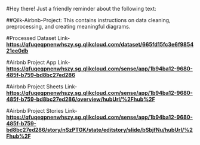 #Hey there! Just a friendly reminder about the following text: 

##Qilk-Airbnb-Project: This contains instructions on data cleaning, preprocessing, and creating meaningful diagrams.

#Processed Dataset Link-  **https://qfuqeqpnenwhszy.sg.qlikcloud.com/dataset/665fd15fc3e6f985421ee0db**

#Airbnb Project App Link- **https://qfuqeqpnenwhszy.sg.qlikcloud.com/sense/app/1b94ba12-9680-485f-b759-bd8bc27ed286**

#Airbnb Project Sheets Link- **https://qfuqeqpnenwhszy.sg.qlikcloud.com/sense/app/1b94ba12-9680-485f-b759-bd8bc27ed286/overview/hubUrl/%2Fhub%2F**

#Airbnb Project Stories Link- **https://qfuqeqpnenwhszy.sg.qlikcloud.com/sense/app/1b94ba12-9680-485f-b759-bd8bc27ed286/story/nSzPTGK/state/editstory/slide/bSbjfNu/hubUrl/%2Fhub%2F**




